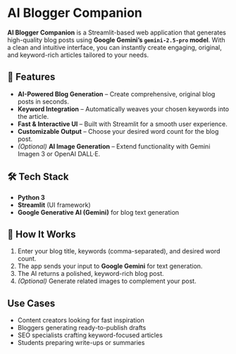 # AI Blogger Companion  

**AI Blogger Companion** is a Streamlit-based web application that generates high-quality blog posts using **Google Gemini’s `gemini-2.5-pro` model**. With a clean and intuitive interface, you can instantly create engaging, original, and keyword-rich articles tailored to your needs.  

## 🚀 Features  
-  **AI-Powered Blog Generation** – Create comprehensive, original blog posts in seconds.  
-  **Keyword Integration** – Automatically weaves your chosen keywords into the article.  
-  **Fast & Interactive UI** – Built with Streamlit for a smooth user experience.  
-  **Customizable Output** – Choose your desired word count for the blog post.  
-  *(Optional)* **AI Image Generation** – Extend functionality with Gemini Imagen 3 or OpenAI DALL·E.  

## 🛠 Tech Stack  
- **Python 3**  
- **Streamlit** (UI framework)  
- **Google Generative AI (Gemini)** for blog text generation  

## 📖 How It Works  
1. Enter your blog title, keywords (comma-separated), and desired word count.  
2. The app sends your input to **Google Gemini** for text generation.  
3. The AI returns a polished, keyword-rich blog post.  
4. *(Optional)* Generate related images to complement your post.  

## Use Cases  
- Content creators looking for fast inspiration  
- Bloggers generating ready-to-publish drafts  
- SEO specialists crafting keyword-focused articles  
- Students preparing write-ups or summaries  
